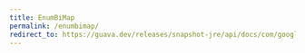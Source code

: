 ```yaml
---
title: EnumBiMap
permalink: /enumbimap/
redirect_to: https://guava.dev/releases/snapshot-jre/api/docs/com/google/common/collect/EnumBiMap.html
---
```

